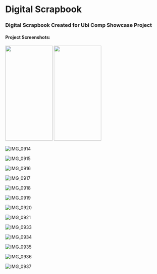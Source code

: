 # Digital Scrapbook

### Digital Scrapbook Created for Ubi Comp Showcase Project

#### Project Screenshots:

<p float="left">
  <img src="https://user-images.githubusercontent.com/55798759/211836593-15ab709c-523b-4248-93b4-3f6626e9d356.PNG" width="150" height="300">
  <img src="https://user-images.githubusercontent.com/55798759/211836602-279cbc59-9931-47a2-8662-b9d767f13be6.PNG" width="150" height="300">
 </p>
 
![IMG_0914](https://user-images.githubusercontent.com/55798759/211836625-3fcada97-7c4e-4bc1-a4c7-7e6811f87665.PNG)

![IMG_0915](https://user-images.githubusercontent.com/55798759/211836634-d18d5c42-368d-45cd-98ce-646c5d70f40a.PNG)

![IMG_0916](https://user-images.githubusercontent.com/55798759/211836646-067c2b4d-a4e1-4219-bbd7-e0c95342f6ef.PNG)

![IMG_0917](https://user-images.githubusercontent.com/55798759/211836664-91a5025f-ddb6-4d43-ac27-ac696b2b6d78.PNG)

![IMG_0918](https://user-images.githubusercontent.com/55798759/211836669-d8688527-4197-497a-ae82-93c4801531af.PNG)

![IMG_0919](https://user-images.githubusercontent.com/55798759/211836673-c95e9e53-7216-4fcb-954a-bd464e302fca.PNG)

![IMG_0920](https://user-images.githubusercontent.com/55798759/211836676-6ce33394-6da8-4b6e-a30d-023dd5333f97.PNG)

![IMG_0921](https://user-images.githubusercontent.com/55798759/211836693-c96c1b5d-d437-452d-9446-9ac7f51a169d.PNG)

![IMG_0933](https://user-images.githubusercontent.com/55798759/211836701-9b3203af-1914-4f23-ac8a-7cb78fe0f2d5.PNG)

![IMG_0934](https://user-images.githubusercontent.com/55798759/211836711-c6ea9a59-2a89-4d68-8e6a-993949514447.PNG)

![IMG_0935](https://user-images.githubusercontent.com/55798759/211836719-382b9db7-d955-48d1-8040-d463a3ff8642.PNG)

![IMG_0936](https://user-images.githubusercontent.com/55798759/211836724-c23b0ec2-e24a-483e-b2e3-a87ceb95d514.PNG)

![IMG_0937](https://user-images.githubusercontent.com/55798759/211836726-edd4bb01-9bf0-4ba7-9b41-6ac49bd585b0.PNG)
